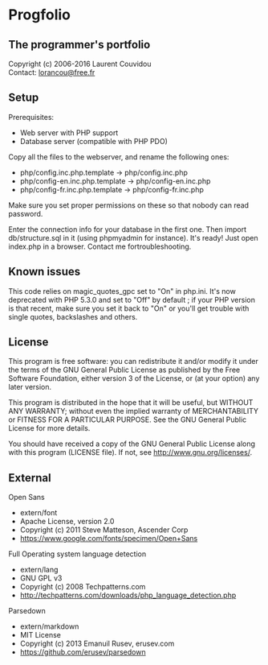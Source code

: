 Progfolio
================================================================================

The programmer's portfolio
--------------------------------------------------------------------------------

Copyright (c) 2006-2016 Laurent Couvidou  
Contact: <lorancou@free.fr>

Setup
--------------------------------------------------------------------------------

Prerequisites:
- Web server with PHP support
- Database server (compatible with PHP PDO)

Copy all the files to the webserver, and rename the following ones:
- php/config.inc.php.template -> php/config.inc.php
- php/config-en.inc.php.template -> php/config-en.inc.php
- php/config-fr.inc.php.template -> php/config-fr.inc.php

Make sure you set proper permissions on these so that nobody can read password.

Enter the connection info for your database in the first one. Then import
db/structure.sql in it (using phpmyadmin for instance). It's ready! Just open
index.php in a browser. Contact me fortroubleshooting.

Known issues
---------------------------------------------------------------------------------

This code relies on magic_quotes_gpc set to "On" in php.ini. It's now deprecated
with PHP 5.3.0 and set to "Off" by default ; if your PHP version is that recent,
make sure you set it back to "On" or you'll get trouble with single quotes,
backslashes and others.

License
---------------------------------------------------------------------------------

This program is free software: you can redistribute it and/or modify it under the
terms of the GNU General Public License as published by the Free Software
Foundation, either version 3 of the License, or (at your option) any later
version.

This program is distributed in the hope that it will be useful, but WITHOUT ANY
WARRANTY; without even the implied warranty of MERCHANTABILITY or FITNESS FOR A
PARTICULAR PURPOSE.  See the GNU General Public License for more details.

You should have received a copy of the GNU General Public License along with this
program (LICENSE file). If not, see <http://www.gnu.org/licenses/>.

External
--------------------------------------------------------------------------------

Open Sans
- extern/font
- Apache License, version 2.0
- Copyright (c) 2011 Steve Matteson, Ascender Corp
- <https://www.google.com/fonts/specimen/Open+Sans>

Full Operating system language detection
- extern/lang
- GNU GPL v3
- Copyright (c) 2008 Techpatterns.com
- <http://techpatterns.com/downloads/php_language_detection.php>

Parsedown
- extern/markdown
- MIT License
- Copyright (c) 2013 Emanuil Rusev, erusev.com
- <https://github.com/erusev/parsedown>